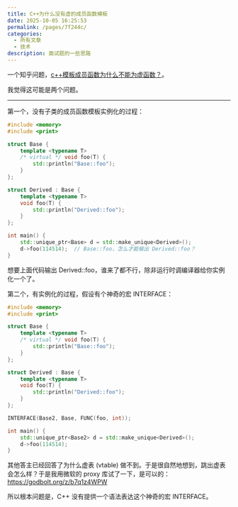 ```yaml
---
title: C++为什么没有虚的成员函数模板
date: 2025-10-05 16:25:53
permalink: /pages/7f244c/
categories:
  - 所有文章
  - 技术
description: 面试题的一些思路
---
```


一个知乎问题，[c++模板成员函数为什么不能为虚函数？](https://www.zhihu.com/question/474773455)。

我觉得这可能是两个问题。

***

第一个，没有子类的成员函数模板实例化的过程：

```cpp
#include <memory>
#include <print>

struct Base {
    template <typename T>
    /* virtual */ void foo(T) {
        std::println("Base::foo");
    }
};

struct Derived : Base {
    template <typename T>
    void foo(T) {
        std::println("Derived::foo");
    }
};

int main() {
    std::unique_ptr<Base> d = std::make_unique<Derived>();
    d->foo(114514);  // Base::foo，怎么才能输出 Derived::foo？
}
```

想要上面代码输出 Derived::foo，谁来了都不行，除非运行时调编译器给你实例化一个了。

第二个，有实例化的过程，假设有个神奇的宏 INTERFACE：

```cpp
#include <memory>
#include <print>

struct Base {
    template <typename T>
    /* virtual */ void foo(T) {
        std::println("Base::foo");
    }
};

struct Derived : Base {
    template <typename T>
    void foo(T) {
        std::println("Derived::foo");
    }
};

INTERFACE(Base2, Base, FUNC(foo, int));

int main() {
    std::unique_ptr<Base2> d = std::make_unique<Derived>();
    d->foo(114514);
}
```

其他答主已经回答了为什么虚表 (vtable) 做不到。于是很自然地想到，跳出虚表会怎么样？于是我用微软的 proxy 库试了一下，是可以的：<https://godbolt.org/z/b7q1z4WPW>

所以根本问题是，C++ 没有提供一个语法表达这个神奇的宏 INTERFACE。
